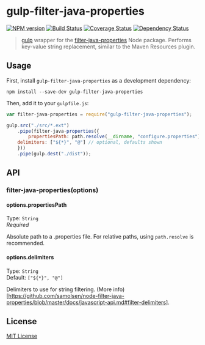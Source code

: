 # gulp-filter-java-properties
[![NPM version][npm-image]][npm-url] [![Build Status][travis-image]][travis-url]  [![Coverage Status][coveralls-image]][coveralls-url] [![Dependency Status][depstat-image]][depstat-url]

> [gulp](https://github.com/wearefractal/gulp) wrapper for the [filter-java-properties](https://github.com/samolsen/node-filter-java-properties) Node package. Performs key-value string replacement, similar to the Maven Resources plugin.

## Usage

First, install `gulp-filter-java-properties` as a development dependency:

```shell
npm install --save-dev gulp-filter-java-properties
```

Then, add it to your `gulpfile.js`:

```javascript
var filter-java-properties = require("gulp-filter-java-properties");

gulp.src("./src/*.ext")
	.pipe(filter-java-properties({
		propertiesPath: path.resolve(__dirname, "configure.properties"),
    delimiters: ["${*}", "@"] // optional, defaults shown
	}))
	.pipe(gulp.dest("./dist"));
```

## API

### filter-java-properties(options)

#### options.propertiesPath
Type: `String`  
*Required*

Absolute path to a .properties file. For relative paths, using `path.resolve` is recommended.

#### options.delimiters
Type: `String`  
Default: `["${*}", "@"]`

Delimiters to use for string filtering. (More info)[https://github.com/samolsen/node-filter-java-properties/blob/master/docs/javascript-api.md#filter-delimiters].



## License

[MIT License](http://en.wikipedia.org/wiki/MIT_License)

[npm-url]: https://npmjs.org/package/gulp-filter-java-properties
[npm-image]: https://badge.fury.io/js/gulp-filter-java-properties.png

[travis-url]: http://travis-ci.org/samolsen/gulp-filter-java-properties
[travis-image]: https://secure.travis-ci.org/samolsen/gulp-filter-java-properties.png?branch=master

[coveralls-url]: https://coveralls.io/r/samolsen/gulp-filter-java-properties
[coveralls-image]: https://coveralls.io/repos/samolsen/gulp-filter-java-properties/badge.png

[depstat-url]: https://david-dm.org/samolsen/gulp-filter-java-properties
[depstat-image]: https://david-dm.org/samolsen/gulp-filter-java-properties.png
